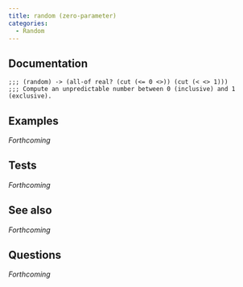 ```yaml
---
title: random (zero-parameter)
categories: 
  - Random
---
```

## Documentation

```
;;; (random) -> (all-of real? (cut (<= 0 <>)) (cut (< <> 1)))
;;; Compute an unpredictable number between 0 (inclusive) and 1 (exclusive).
```

## Examples

_Forthcoming_

## Tests

_Forthcoming_

## See also

_Forthcoming_

## Questions

_Forthcoming_
